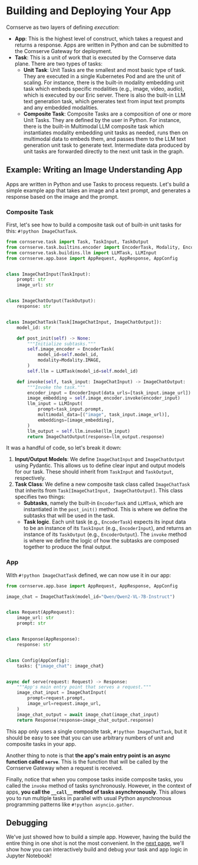 # Building and Deploying Your App

Cornserve as two layers of defining *execution*:

- **App**: This is the highest level of construct, which takes a request and returns a response. Apps are written in Python and can be submitted to the Cornserve Gateway for deployment.
- **Task**: This is a unit of work that is executed by the Cornserve data plane. There are two types of tasks:
    - **Unit Task**: Unit Tasks are the smallest and most basic type of task. They are executed in a single Kubernetes Pod and are the unit of scaling. For instance, there is the built-in modality embedding unit task which embeds specific modalities (e.g., image, video, audio), which is executed by our Eric server. There is also the built-in LLM text generation task, which generates text from input text prompts and any embedded modalities.
    - **Composite Task**: Composite Tasks are a composition of one or more Unit Tasks. They are defined by the user in Python. For instance, there is the built-in Multimodal LLM composite task which instantiates modality embedding unit tasks as needed, runs then on multimodal data to embeds them, and passes them to the LLM text generation unit task to generate text. Intermediate data produced by unit tasks are forwarded directly to the next unit task in the graph.

## Example: Writing an Image Understanding App

Apps are written in Python and use Tasks to process requests.
Let's build a simple example app that takes an image and a text prompt, and generates a response based on the image and the prompt.

### Composite Task

First, let's see how to build a composite task out of built-in unit tasks for this: `#!python ImageChatTask`.

```python
from cornserve.task import Task, TaskInput, TaskOutput
from cornserve.task.builtins.encoder import EncoderTask, Modality, EncoderInput
from cornserve.task.buildins.llm import LLMTask, LLMInput
from cornserve.app.base import AppRequest, AppResponse, AppConfig


class ImageChatInput(TaskInput):
    prompt: str
    image_url: str


class ImageChatOutput(TaskOutput):
    response: str


class ImageChatTask(Task[ImageChatInput, ImageChatOutput]):
    model_id: str

    def post_init(self) -> None:
        """Initialize subtasks."""
        self.image_encoder = EncoderTask(
            model_id=self.model_id,
            modality=Modality.IMAGE,
        )
        self.llm = LLMTask(model_id=self.model_id)

    def invoke(self, task_input: ImageChatInput) -> ImageChatOutput:
        """Invoke the task."""
        encoder_input = EncoderInput(data_urls=[task_input.image_url])
        image_embedding = self.image_encoder.invoke(encoder_input)
        llm_input = LLMInput(
            prompt=task_input.prompt,
            multimodal_data=[("image", task_input.image_url)],
            embeddings=[image_embedding],
        )
        llm_output = self.llm.invoke(llm_input)
        return ImageChatOutput(response=llm_output.response)
```

It was a handful of code, so let's break it down:

1. **Input/Output Models**: We define `ImageChatInput` and `ImageChatOutput` using Pydantic. This allows us to define clear input and output models for our task. These should inherit from `TaskInput` and `TaskOutput`, respectively.
2. **Task Class**: We define a new composite task class called `ImageChatTask` that inherits from `Task[ImageChatInput, ImageChatOutput]`. This class specifies two things:
    - **Subtasks**, namely the built-in `EncoderTask` and `LLMTask`, which are instantiated in the `post_init()` method. This is where we define the subtasks that will be used in the task.
    - **Task logic**. Each unit task (e.g., `EncoderTask`) expects its input data to be an instance of its `TaskInput` (e.g., `EncoderInput`), and returns an instance of its `TaskOutput` (e.g., `EncoderOutput`). The `invoke` method is where we define the logic of how the subtasks are composed together to produce the final output.

### App

With `#!python ImageChatTask` defined, we can now use it in our app:

```python
from cornserve.app.base import AppRequest, AppResponse, AppConfig

image_chat = ImageChatTask(model_id="Qwen/Qwen2-VL-7B-Instruct")


class Request(AppRequest):
    image_url: str
    prompt: str


class Response(AppResponse):
    response: str


class Config(AppConfig):
    tasks: {"image_chat": image_chat}


async def serve(request: Request) -> Response:
    """App's main entry point that serves a request."""
    image_chat_input = ImageChatInput(
        prompt=request.prompt,
        image_url=request.image_url,
    )
    image_chat_output = await image_chat(image_chat_input)
    return Response(response=image_chat_output.response)
```

This app only uses a single composite task, `#!python ImageChatTask`, but it should be easy to see that you can use arbitrary numbers of unit and composite tasks in your app.

Another thing to note is that **the app's main entry point is an async function called `serve`**.
This is the function that will be called by the Cornserve Gateway when a request is received.

Finally, notice that when you compose tasks inside composite tasks, you called the `invoke` method of tasks synchronously.
However, in the context of apps, **you call the `__call__` method of tasks asynchronously**.
This allows you to run multiple tasks in parallel with usual Python asynchronous programming patterns like `#!python asyncio.gather`.

## Debugging

We've just showed how to build a simple app.
However, having the build the entire thing in one shot is not the most convenient.
In the [next page](jupyter.ipynb), we'll show how you can interactively build and debug your task and app logic in Jupyter Notebook!
